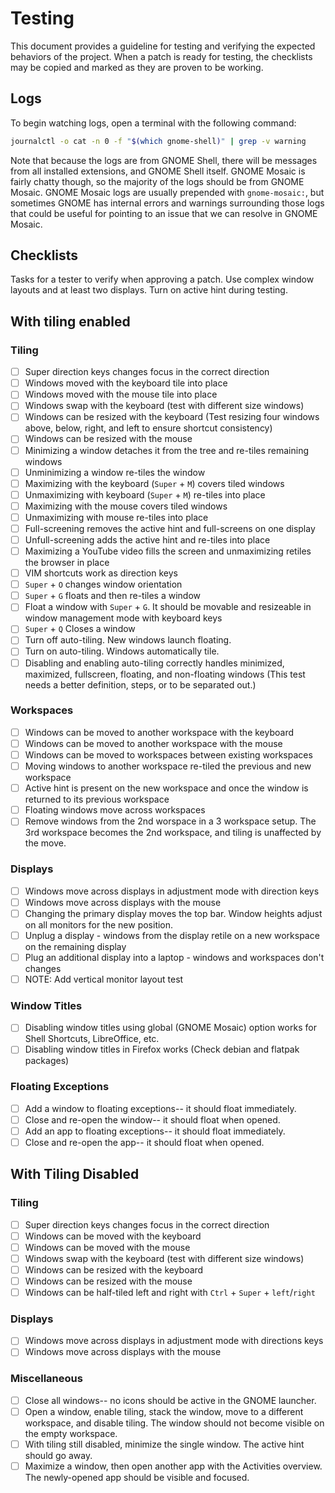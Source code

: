 # Testing

This document provides a guideline for testing and verifying the expected behaviors of the project. When a patch is ready for testing, the checklists may be copied and marked as they are proven to be working.

## Logs

To begin watching logs, open a terminal with the following command:

```bash
journalctl -o cat -n 0 -f "$(which gnome-shell)" | grep -v warning
```

Note that because the logs are from GNOME Shell, there will be messages from all installed extensions, and GNOME Shell itself. GNOME Mosaic is fairly chatty though, so the majority of the logs should be from GNOME Mosaic. GNOME Mosaic logs are usually prepended with `gnome-mosaic:`, but sometimes GNOME has internal errors and warnings surrounding those logs that could be useful for pointing to an issue that we can resolve in GNOME Mosaic.

## Checklists

Tasks for a tester to verify when approving a patch. Use complex window layouts and at least two displays. Turn on active hint during testing.

## With tiling enabled

### Tiling

- [ ] Super direction keys changes focus in the correct direction
- [ ] Windows moved with the keyboard tile into place
- [ ] Windows moved with the mouse tile into place
- [ ] Windows swap with the keyboard (test with different size windows)
- [ ] Windows can be resized with the keyboard (Test resizing four windows above, below, right, and left to ensure shortcut consistency)
- [ ] Windows can be resized with the mouse
- [ ] Minimizing a window detaches it from the tree and re-tiles remaining windows
- [ ] Unminimizing a window re-tiles the window
- [ ] Maximizing with the keyboard (`Super` + `M`) covers tiled windows
- [ ] Unmaximizing with keyboard (`Super` + `M`) re-tiles into place
- [ ] Maximizing with the mouse covers tiled windows
- [ ] Unmaximizing with mouse re-tiles into place
- [ ] Full-screening removes the active hint and full-screens on one display
- [ ] Unfull-screening adds the active hint and re-tiles into place
- [ ] Maximizing a YouTube video fills the screen and unmaximizing retiles the browser in place
- [ ] VIM shortcuts work as direction keys
- [ ] `Super` + `O` changes window orientation
- [ ] `Super` + `G` floats and then re-tiles a window
- [ ] Float a window with `Super` + `G`. It should be movable and resizeable in window management mode with keyboard keys
- [ ] `Super` + `Q` Closes a window
- [ ] Turn off auto-tiling. New windows launch floating.
- [ ] Turn on auto-tiling. Windows automatically tile.
- [ ] Disabling and enabling auto-tiling correctly handles minimized, maximized, fullscreen, floating, and non-floating windows (This test needs a better definition, steps, or to be separated out.)

### Workspaces

- [ ] Windows can be moved to another workspace with the keyboard
- [ ] Windows can be moved to another workspace with the mouse
- [ ] Windows can be moved to workspaces between existing workspaces
- [ ] Moving windows to another workspace re-tiled the previous and new workspace
- [ ] Active hint is present on the new workspace and once the window is returned to its previous workspace
- [ ] Floating windows move across workspaces
- [ ] Remove windows from the 2nd worspace in a 3 workspace setup. The 3rd workspace becomes the 2nd workspace, and tiling is unaffected by the move.

### Displays

- [ ] Windows move across displays in adjustment mode with direction keys
- [ ] Windows move across displays with the mouse
- [ ] Changing the primary display moves the top bar. Window heights adjust on all monitors for the new position.
- [ ] Unplug a display - windows from the display retile on a new workspace on the remaining display
- [ ] Plug an additional display into a laptop - windows and workspaces don't changes
- [ ] NOTE: Add vertical monitor layout test

### Window Titles

- [ ] Disabling window titles using global (GNOME Mosaic) option works for Shell Shortcuts, LibreOffice, etc.
- [ ] Disabling window titles in Firefox works (Check debian and flatpak packages)

### Floating Exceptions

- [ ] Add a window to floating exceptions-- it should float immediately.
- [ ] Close and re-open the window-- it should float when opened.
- [ ] Add an app to floating exceptions-- it should float immediately.
- [ ] Close and re-open the app-- it should float when opened.

## With Tiling Disabled

### Tiling

- [ ] Super direction keys changes focus in the correct direction
- [ ] Windows can be moved with the keyboard
- [ ] Windows can be moved with the mouse
- [ ] Windows swap with the keyboard (test with different size windows)
- [ ] Windows can be resized with the keyboard
- [ ] Windows can be resized with the mouse
- [ ] Windows can be half-tiled left and right with `Ctrl` + `Super` + `left`/`right`

### Displays

- [ ] Windows move across displays in adjustment mode with directions keys
- [ ] Windows move across displays with the mouse

### Miscellaneous

- [ ] Close all windows-- no icons should be active in the GNOME launcher.
- [ ] Open a window, enable tiling, stack the window, move to a different workspace, and disable tiling. The window should not become visible on the empty workspace.
- [ ] With tiling still disabled, minimize the single window. The active hint should go away.
- [ ] Maximize a window, then open another app with the Activities overview. The newly-opened app should be visible and focused.
